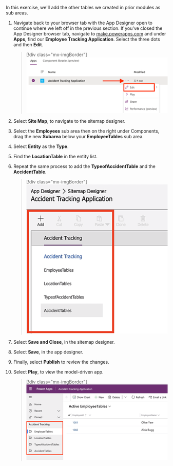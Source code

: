 In this exercise, we'll add the other tables we created in prior modules as sub areas.

1. Navigate back to your browser tab with the App Designer open to continue where we left off in the previous section. If you've closed the App Designer browser tab, navigate to [make.powerapps.com](https://make.powerapps.com/?azure-portal=true) and under **Apps**, find our **Employee Tracking Application**. Select the three dots and then **Edit**.

    > [!div class="mx-imgBorder"]
    > [![Screenshot of the App Designer with the menu next to Accident Tracking Application expanded and the edit option highlighted.](../media/edit.png)](../media/edit.png#lightbox)

1. Select **Site Map**, to navigate to the sitemap designer.

1. Select the **Employees** sub area then on the right under Components, drag the new **Subarea** below your **EmployeeTables** sub area.

1. Select **Entity** as the **Type**.

1. Find the **LocationTable** in the entity list.

1. Repeat the same process to add the **TypeofAccidentTable** and the **AccidentTable**.

    > [!div class="mx-imgBorder"]
    > [![Screenshot of .](../media/sitemap-designer.png)](../media/sitemap-designer.png#lightbox)

1. Select **Save and Close**, in the sitemap designer.

1. Select **Save**, in the app designer.

1. Finally, select **Publish** to review the changes.

1. Select **Play**, to view the model-driven app.

    > [!div class="mx-imgBorder"]
    > [![Screenshot of .](../media/preview-2.png)](../media/preview-2.png#lightbox)
